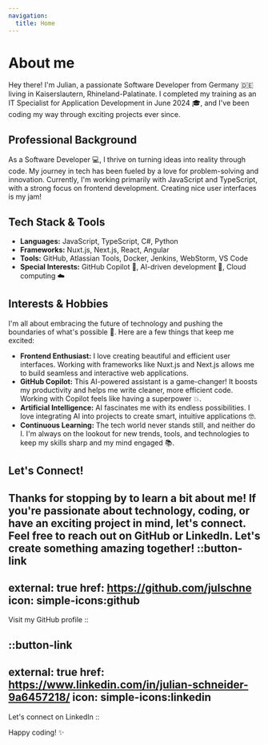 ```yaml
---
navigation:
  title: Home
---
```


# About me

Hey there! I'm Julian, a passionate Software Developer from Germany 🇩🇪 living in Kaiserslautern, Rhineland-Palatinate. I completed my training as an IT Specialist for Application Development in June 2024 🎓, and I've been coding my way through exciting projects ever since.

## Professional Background

As a Software Developer 💻, I thrive on turning ideas into reality through code. My journey in tech has been fueled by a love for problem-solving and innovation. Currently, I'm working primarily with JavaScript and TypeScript, with a strong focus on frontend development. Creating nice user interfaces is my jam!

## Tech Stack & Tools

- **Languages:** JavaScript, TypeScript, C#, Python
- **Frameworks:** Nuxt.js, Next.js, React, Angular
- **Tools:** GitHub, Atlassian Tools, Docker, Jenkins, WebStorm, VS Code
- **Special Interests:** GitHub Copilot 🤖, AI-driven development 🧠, Cloud computing ☁️

## Interests & Hobbies

I'm all about embracing the future of technology and pushing the boundaries of what's possible 🚀. Here are a few things that keep me excited:

- **Frontend Enthusiast:** I love creating beautiful and efficient user interfaces. Working with frameworks like Nuxt.js and Next.js allows me to build seamless and interactive web applications.
- **GitHub Copilot:** This AI-powered assistant is a game-changer! It boosts my productivity and helps me write cleaner, more efficient code. Working with Copilot feels like having a superpower 💥.
- **Artificial Intelligence:** AI fascinates me with its endless possibilities. I love integrating AI into projects to create smart, intuitive applications 🤓.
- **Continuous Learning:** The tech world never stands still, and neither do I. I'm always on the lookout for new trends, tools, and technologies to keep my skills sharp and my mind engaged 📚.

## Let's Connect!

Thanks for stopping by to learn a bit about me! If you're passionate about technology, coding, or have an exciting project in mind, let's connect. Feel free to reach out on GitHub or LinkedIn. Let's create something amazing together!
::button-link
---
external: true
href: https://github.com/julschne
icon: simple-icons:github
---
Visit my GitHub profile
::

::button-link
---
external: true
href: https://www.linkedin.com/in/julian-schneider-9a6457218/
icon: simple-icons:linkedin
---
Let's connect on LinkedIn
::

Happy coding! ✨